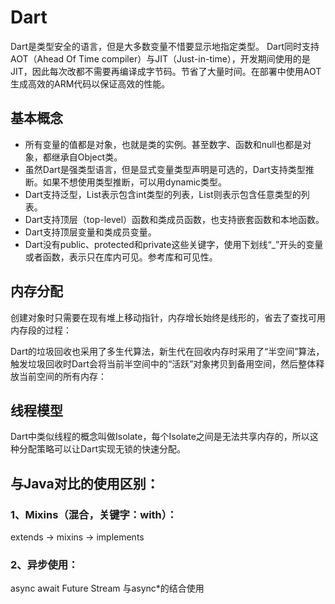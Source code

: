 # Dart

Dart是类型安全的语言，但是大多数变量不惜要显示地指定类型。
Dart同时支持AOT（Ahead Of Time compiler）与JIT（Just-in-time），开发期间使用的是JIT，因此每次改都不需要再编译成字节码。节省了大量时间。在部署中使用AOT生成高效的ARM代码以保证高效的性能。

## 基本概念
* 所有变量的值都是对象，也就是类的实例。甚至数字、函数和null也都是对象，都继承自Object类。
* 虽然Dart是强类型语言，但是显式变量类型声明是可选的，Dart支持类型推断。如果不想使用类型推断，可以用dynamic类型。
* Dart支持泛型，List<int>表示包含int类型的列表，List<dynamic>则表示包含任意类型的列表。
* Dart支持顶层（top-level）函数和类成员函数，也支持嵌套函数和本地函数。
* Dart支持顶层变量和类成员变量。
* Dart没有public、protected和private这些关键字，使用下划线“_”开头的变量或者函数，表示只在库内可见。参考库和可见性。
  
## 内存分配
创建对象时只需要在现有堆上移动指针，内存增长始终是线形的，省去了查找可用内存段的过程：

Dart的垃圾回收也采用了多生代算法，新生代在回收内存时采用了“半空间”算法，触发垃圾回收时Dart会将当前半空间中的“活跃”对象拷贝到备用空间，然后整体释放当前空间的所有内存：


## 线程模型
Dart中类似线程的概念叫做Isolate，每个Isolate之间是无法共享内存的，所以这种分配策略可以让Dart实现无锁的快速分配。

## 与Java对比的使用区别：

### 1、Mixins（混合，关键字：with）：
extends -> mixins -> implements

### 2、异步使用：
async await Future
Stream 与async*的结合使用
